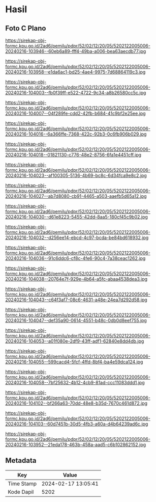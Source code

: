 # Hasil

## Foto C Plano

https://sirekap-obj-formc.kpu.go.id/2ad6/pemilu/pdpr/52/02/12/20/05/5202122005006-20240216-103946--60eb6a89-fff4-49ba-a006-bea63aecdb77.jpg

https://sirekap-obj-formc.kpu.go.id/2ad6/pemilu/pdpr/52/02/12/20/05/5202122005006-20240216-103958--e1da6ac1-bd25-4ae4-9975-7d68864119c3.jpg

https://sirekap-obj-formc.kpu.go.id/2ad6/pemilu/pdpr/52/02/12/20/05/5202122005006-20240216-104003--fb0f39ff-e522-4722-9c34-a8b26580cc5c.jpg

https://sirekap-obj-formc.kpu.go.id/2ad6/pemilu/pdpr/52/02/12/20/05/5202122005006-20240216-104007--04f289fe-cdd2-42fb-b684-41c9bf2e25ee.jpg

https://sirekap-obj-formc.kpu.go.id/2ad6/pemilu/pdpr/52/02/12/20/05/5202122005006-20240216-104016--6a366ffe-7368-422c-92b3-0c6fb906b029.jpg

https://sirekap-obj-formc.kpu.go.id/2ad6/pemilu/pdpr/52/02/12/20/05/5202122005006-20240216-104018--01821130-c776-48e2-8756-6fa1e4451cff.jpg

https://sirekap-obj-formc.kpu.go.id/2ad6/pemilu/pdpr/52/02/12/20/05/5202122005006-20240216-104023--af100305-5136-4b69-bc8c-6d34fca9e8c2.jpg

https://sirekap-obj-formc.kpu.go.id/2ad6/pemilu/pdpr/52/02/12/20/05/5202122005006-20240216-104027--ab7d8080-cb91-4465-a503-aaefb5d65a12.jpg

https://sirekap-obj-formc.kpu.go.id/2ad6/pemilu/pdpr/52/02/12/20/05/5202122005006-20240216-104030--d61e8223-5455-42dd-8aa5-180cf45c9b02.jpg

https://sirekap-obj-formc.kpu.go.id/2ad6/pemilu/pdpr/52/02/12/20/05/5202122005006-20240216-104032--d256ee14-ebcd-4c97-bcda-be84bd618932.jpg

https://sirekap-obj-formc.kpu.go.id/2ad6/pemilu/pdpr/52/02/12/20/05/5202122005006-20240216-104036--91c6ddc6-cf8c-4fe6-90c4-7a38ceac1262.jpg

https://sirekap-obj-formc.kpu.go.id/2ad6/pemilu/pdpr/52/02/12/20/05/5202122005006-20240216-104038--20764e7f-929e-4b64-a5fc-abaa4538dea3.jpg

https://sirekap-obj-formc.kpu.go.id/2ad6/pemilu/pdpr/52/02/12/20/05/5202122005006-20240216-104043--c64f3af7-08c6-4631-a48e-24ea7d292d58.jpg

https://sirekap-obj-formc.kpu.go.id/2ad6/pemilu/pdpr/52/02/12/20/05/5202122005006-20240216-104047--def35a90-0614-4551-b48c-0db0d8eef755.jpg

https://sirekap-obj-formc.kpu.go.id/2ad6/pemilu/pdpr/52/02/12/20/05/5202122005006-20240216-104053--a01f080e-2df9-43ff-adf1-62840e8dd4db.jpg

https://sirekap-obj-formc.kpu.go.id/2ad6/pemilu/pdpr/52/02/12/20/05/5202122005006-20240216-104055--599cacd4-5fcf-4ffd-8bf4-ba4e59dca124.jpg

https://sirekap-obj-formc.kpu.go.id/2ad6/pemilu/pdpr/52/02/12/20/05/5202122005006-20240216-104058--7bf25632-4b12-4cb9-81ad-ccc11083ddd1.jpg

https://sirekap-obj-formc.kpu.go.id/2ad6/pemilu/pdpr/52/02/12/20/05/5202122005006-20240216-104102--bf266a63-70dd-48e8-b35d-7670c461d872.jpg

https://sirekap-obj-formc.kpu.go.id/2ad6/pemilu/pdpr/52/02/12/20/05/5202122005006-20240216-104103--60d7451b-30d5-4fb3-a60a-d4b64239ad6c.jpg

https://sirekap-obj-formc.kpu.go.id/2ad6/pemilu/pdpr/52/02/12/20/05/5202122005006-20240216-103952--21eda178-463b-458a-aad5-c6b102862152.jpg


## Metadata

| Key        | Value               |
| ---------- | ------------------- |
| Time Stamp | 2024-02-17 13:05:41 |
| Kode Dapil | 5202                |



